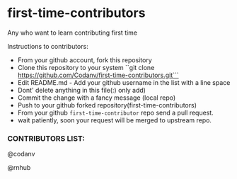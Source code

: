 # first-time-contributors 
Any who want to learn contributing first time

Instructions to contributors: 
- From your github account, fork this repository
- Clone this repository to your system
    ``git clone https://github.com/Codanv/first-time-contributors.git```
- Edit README.md - Add your github username in the list with a line space
- Dont' delete anything in this file(:) only add) 
- Commit the change with a fancy message (local repo)
- Push to your github forked repository(first-time-contributors)
- From your github `first-time-contributor` repo send a pull request.
- wait patiently, soon your request will be merged to upstream repo.


### CONTRIBUTORS LIST:

@codanv

@rnhub


